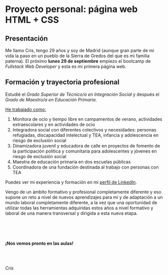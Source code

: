 <!DOCTYPE html>
<html lang="en">
    <head>
        <meta charset="UTF-8">
        <meta name="viewport" content="width=device-width, initial-scale=1.0">
        <title>Biografía</title>
    </head>
<h1>Proyecto personal: página web HTML + CSS</h1>
      <h2>Presentación</h2>
          <p>Me llamo Cris, tengo 29 años y soy de Madrid (aunque gran parte de mi vida la paso en un pueblo de la Sierra de Gredos del que es mi familia paterna). El próximo <b>lunes 29 de septiembre</b> empiezo el bootcamp de <i>Fullstack Web Developer</i> y esta es mi primera página web. </p>
      <h2>Formación y trayectoria profesional</h2>
          <p>Estudié el <i>Grado Superior de Técnico/a en Integración Social</i> y después el <i>Grado de Maestro/a en Educación Primaria</i>.</p>
          <p><u>He trabajado como:</u></p>
            <ol>
              <li>Monitora de ocio y tiempo libre en campamentos de verano, actividades extraescolares y en actividades de ocio</li>
              <li>Integradora social con diferentes colectivos y necesidades: personas refugiadas, discapacidad intelectual y TEA, infancia y adolescencia en riesgo de exclusión social </li>
              <li>Dinamizadora juvenil y educadora de calle en proyectos de fomento de la participación política y comunitaria para adolescentes y jóvenes en riesgo de exclusión social</li>
              <li>Maestra de educación primaria en dos escuelas públicas</li>
              <li>Coordinadora de una fundación destinada al trabajo con personas con TEA</li>
            </ol>
            <p>Puedes ver mi experiencia y formación en mi <a href="www.linkedin.com/in/cristinaglezcal" target="_blank">perfil de LinkedIn</a>.</p>
          <p>Vengo de un ámbito formativo y profesional completamente diferente y eso supone un reto a nivel de nuevos aprendizajes para mí y de adaptación a un mundo laboral completamente diferente, a la vez que una oportunidad de utilizar todas las herramientas adquiridas estos años a nivel formativo y laboral de una manera transversal y dirigida a esta nueva etapa.</p>
          <br>
          <br>
          <br>
          <p><b>¡Nos vemos pronto en las aulas!</b></p>
          <br>
          <br>
          <p><i>Cris</i></p> 
</html>
